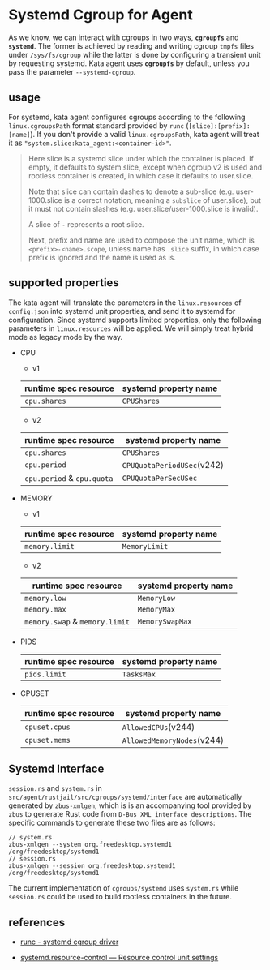 # Systemd Cgroup for Agent

As we know, we can interact with cgroups in two ways, **`cgroupfs`** and **`systemd`**. The former is achieved by reading and writing cgroup `tmpfs` files under `/sys/fs/cgroup` while the latter is done by configuring a transient unit by requesting systemd. Kata agent uses **`cgroupfs`** by default, unless you pass the parameter `--systemd-cgroup`.

## usage

For systemd, kata agent configures cgroups according to the following `linux.cgroupsPath` format standard provided by `runc` (`[slice]:[prefix]:[name]`). If you don't provide a valid `linux.cgroupsPath`, kata agent will treat it as `"system.slice:kata_agent:<container-id>"`.

> Here slice is a systemd slice under which the container is placed. If empty, it defaults to system.slice, except when cgroup v2 is used and rootless container is created, in which case it defaults to user.slice.
>
> Note that slice can contain dashes to denote a sub-slice (e.g. user-1000.slice is a correct notation, meaning a `subslice` of user.slice), but it must not contain slashes (e.g. user.slice/user-1000.slice is invalid).
>
> A slice of `-` represents a root slice.
>
> Next, prefix and name are used to compose the unit name, which is `<prefix>-<name>.scope`, unless name has `.slice` suffix, in which case prefix is ignored and the name is used as is.

## supported properties

The kata agent will translate the parameters in the `linux.resources` of `config.json` into systemd unit properties, and send it to systemd for configuration. Since systemd supports limited properties, only the following parameters in `linux.resources` will be applied. We will simply treat hybrid mode as legacy mode by the way.

- CPU

  - v1

  | runtime spec resource | systemd property name |
  | --------------------- | --------------------- |
  | `cpu.shares`          | `CPUShares`           |

  - v2

  | runtime spec resource      | systemd property name      |
  | -------------------------- | -------------------------- |
  | `cpu.shares`               | `CPUShares`                |
  | `cpu.period`               | `CPUQuotaPeriodUSec`(v242) |
  | `cpu.period` & `cpu.quota` | `CPUQuotaPerSecUSec`       |

- MEMORY

  - v1

  | runtime spec resource | systemd property name |
  | --------------------- | --------------------- |
  | `memory.limit`        | `MemoryLimit`         |

  - v2

  | runtime spec resource          | systemd property name |
  | ------------------------------ | --------------------- |
  | `memory.low`                   | `MemoryLow`           |
  | `memory.max`                   | `MemoryMax`           |
  | `memory.swap` & `memory.limit` | `MemorySwapMax`       |

- PIDS

  | runtime spec resource | systemd property name |
  | --------------------- | --------------------- |
  | `pids.limit `         | `TasksMax`            |

- CPUSET

  | runtime spec resource | systemd property name      |
  | --------------------- | -------------------------- |
  | `cpuset.cpus`         | `AllowedCPUs`(v244)        |
  | `cpuset.mems`         | `AllowedMemoryNodes`(v244) |

## Systemd Interface

`session.rs` and `system.rs` in `src/agent/rustjail/src/cgroups/systemd/interface` are automatically generated by `zbus-xmlgen`, which is is an accompanying tool provided by `zbus` to generate Rust code from `D-Bus XML interface descriptions`. The specific commands to generate these two files are as follows:

```shell
// system.rs
zbus-xmlgen --system org.freedesktop.systemd1 /org/freedesktop/systemd1
// session.rs
zbus-xmlgen --session org.freedesktop.systemd1 /org/freedesktop/systemd1
```

The current implementation of `cgroups/systemd` uses `system.rs` while `session.rs` could be used to build rootless containers in the future.

## references

- [runc - systemd cgroup driver](https://github.com/opencontainers/runc/blob/main/docs/systemd.md)

- [systemd.resource-control  — Resource control unit settings](https://www.freedesktop.org/software/systemd/man/systemd.resource-control.html)

